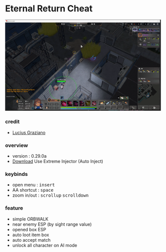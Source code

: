 # Eternal Return Cheat

![ss](ss.png)

### credit

- [Lucius Graziano](https://github.com/LuciusGraziano)



### overview

- version : 0.29.0a
- [Download](../../releases) Use Extreme Injector (Auto Inject)

### keybinds

- open menu : <kbd>insert</kbd>
- AA shortcut : <kbd>space</kbd>
- zoom in/out : <kbd>scrollup</kbd> <kbd>scrolldown</kbd>



### feature

- simple ORBWALK
- near enemy ESP (by sight range value)
- opened box ESP
- auto loot item box
- auto accept match
- unlock all character on AI mode